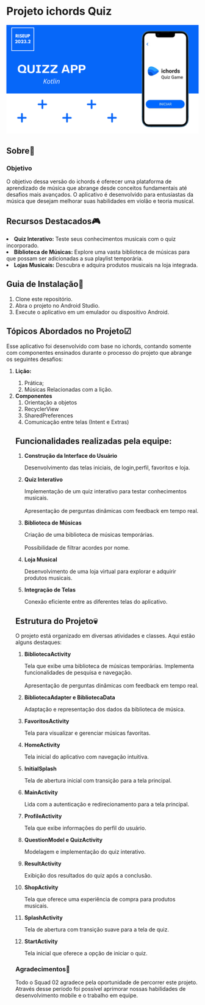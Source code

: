 # Projeto ichords Quiz
![imagemA](./imagemA.png)

## Sobre📘
### Objetivo
<p>O objetivo dessa versão do ichords é oferecer uma plataforma de aprendizado de música que abrange desde conceitos fundamentais até desafios mais avançados. O aplicativo é desenvolvido para entusiastas da música que desejam melhorar suas habilidades em violão e teoria musical. </p>

## Recursos Destacados🎮
<li> <b>Quiz Interativo:</b> Teste seus conhecimentos musicais com o quiz incorporado.
 </li>
 <li> <b>Biblioteca de Músicas:</b> Explore uma vasta biblioteca de músicas para que possam ser adicionadas a sua playlist temporária.
 </li>
 <li> <b>Lojas Musicais:</b> Descubra e adquira produtos musicais na loja integrada.
 </li>

 ## Guia de Instalação📄
 <ol>
  <li>Clone este repositório.</li>
  <li>Abra o projeto no Android Studio.</li>
  <li>Execute o aplicativo em um emulador ou dispositivo Android.</li>
</ol>

## Tópicos Abordados no Projeto☑
</p> Esse aplicativo foi desenvolvido com base no ichords, contando somente com componentes ensinados durante o processo do projeto que abrange os seguintes desafios:</p>

<ol>
  <li><b>Lição:</b></li>
  <ol>
      <li>Prática;</li>
      <li>Músicas Relacionadas com a lição.</li>
    </ol>
  <li>
    <b>Componentes</b>
    <ol>
      <li>Orientação a objetos</li>
      <li>RecyclerView</li>
      <li>SharedPreferences</li>
      <li>Comunicação entre telas (Intent e Extras)</li>
    </ol>
  </li>

  ## Funcionalidades realizadas pela equipe:

  <ol> <li> <b>Construção da Interface do Usuário</b>
    <p> Desenvolvimento das telas iniciais, de login,perfil, favoritos e loja.</p>
  </li>

  <li> <b>Quiz Interativo</b>
    <p> Implementação de um quiz interativo para testar conhecimentos musicais.<br><br>
    Apresentação de perguntas dinâmicas com feedback em tempo real.
 </p>
  </li>

  <li> <b>Biblioteca de Músicas</b>
    <p> Criação de uma biblioteca de músicas temporárias.<br><br>
   Possibilidade de filtrar acordes por nome.
 </p>

<li> <b>Loja Musical</b>
    <p> Desenvolvimento de uma loja virtual para explorar e adquirir produtos musicais.</p>
  </li>

  <li> <b>Integração de Telas</b>
    <p> Conexão eficiente entre as diferentes telas do aplicativo.</p>
  </li>
  </ol>

## Estrutura do Projeto💀

<p> O projeto está organizado em diversas atividades e classes. Aqui estão alguns destaques: </p>

<ol>

<li> <b>BibliotecaActivity</b>
    <p>Tela que exibe uma biblioteca de músicas temporárias.
    Implementa funcionalidades de pesquisa e navegação.<br><br>
    Apresentação de perguntas dinâmicas com feedback em tempo real.
 </p>
  </li>

  <li> <b>BibliotecaAdapter e BibliotecaData</b>
    <p> Adaptação e representação dos dados da biblioteca de música.</p>
  </li>

  <li> <b>FavoritosActivity</b>
    <p> Tela para visualizar e gerenciar músicas favoritas.</p>
  </li>

   <li> <b>HomeActivity</b>
    <p> Tela inicial do aplicativo com navegação intuitiva.</p>
  </li>

   <li> <b>InitialSplash</b>
    <p> Tela de abertura inicial com transição para a tela principal.</p>
  </li>

   <li> <b>MainActivity</b>
    <p> Lida com a autenticação e redirecionamento para a tela principal.</p>
  </li>

   <li> <b>ProfileActivity</b>
    <p> Tela que exibe informações do perfil do usuário.
</p>
  </li>

  <li> <b>QuestionModel e QuizActivity</b>
    <p> Modelagem e implementação do quiz interativo.</p>
  </li>

  <li> <b>ResultActivity</b>
    <p> Exibição dos resultados do quiz após a conclusão.
</p>
  </li>

  <li> <b>ShopActivity</b>
    <p> Tela que oferece uma experiência de compra para produtos musicais.</p>
  </li>

  <li> <b>SplashActivity</b>
    <p> Tela de abertura com transição suave para a tela de quiz.
</p>
  </li>

  <li> <b>StartActivity</b>
    <p> Tela inicial que oferece a opção de iniciar o quiz.</p>
  </li>

</ol>

### Agradecimentos💙

<p> Todo o Squad 02 agradece pela oportunidade de percorrer este projeto. Através desse período foi possível aprimorar nossas habilidades de desenvolvimento mobile e o trabalho em equipe. </p>